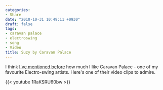 ```yaml
---
categories:
- Share
date: "2010-10-31 10:49:11 +0930"
draft: false
tags:
- caravan palace
- electroswing
- song
- Video
title: Suzy by Caravan Palace
---
```


I think [I've mentioned before](//the.geekorium.com.au/listen-to-these-guys-then-buy-their-album/) how much I like Caravan Palace - one of my favourite Electro-swing artists. Here's one of their video clips to admire.

{{< youtube 1RaKSRU60bw >}}
